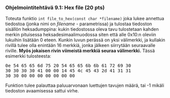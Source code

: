 ### Ohjelmointitehtävä 9.1: Hex file (20 pts)

Toteuta funktio `int file_to_hex(const char *filename)` joka lukee annettua
tiedostoa (jonka nimi on *filename* - parametrissa) ja tulostaa
tiedoston sisällön heksadumppina: kukin
tiedostossa oleva tavu tulostetaan kahden merkin pituisessa
heksadesimaalimuodossa siten että alle 0x10:n oleviin lukuihin
lisätään 0 eteen. Kunkin luvun perässä on yksi välimerkki, ja
kullakin rivillä tulee olla enintään 16 merkkiä, jonka jälkeen
siirrytään seuraavalle riville. **Myös jokaisen rivin viimeistä merkkiä seuraa
välimerkki.** Tässä esimerkki tulosteesta:

<pre>
0e 54 65 65 6d 75 20 54 65 65 6b 6b 61 72 69 30 
30 30 30 30 41 00 00 14 45 4c 45 43 2d 41 31 31 
30 30 00 00 00 00 00 00 00 </pre>

Funktion tulee palauttaa
paluuarvonaan luettujen tavujen määrä, tai -1 mikäli tiedoston
avaamisessa sattui virhe.
